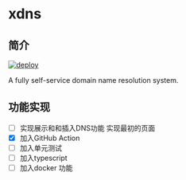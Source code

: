 # xdns

## 简介

[![deploy](https://github.com/tcpgnl/xdns-web/actions/workflows/main.yml/badge.svg)](https://github.com/tcpgnl/xdns-web/actions/workflows/main.yml)  

A fully self-service domain name resolution system.

## 功能实现

- [ ] 实现展示和和插入DNS功能 实现最初的页面
- [x] 加入GitHub Action
- [ ] 加入单元测试
- [ ] 加入typescript
- [ ] 加入docker 功能
